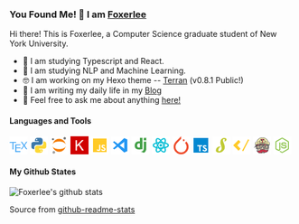 ### You Found Me! 🤪 I am [Foxerlee](https://github.com/FoxerLee)

Hi there! This is Foxerlee, a Computer Science graduate student of New York University.

- 🧐 I am studying Typescript and React.
- 🧐 I am studying NLP and Machine Learning.
- 🤓 I am working on my Hexo theme -- [Terran](https://github.com/FoxerLee/hexo-theme-terran) (v0.8.1 Public!)
- 🤩 I am writing my daily life in my [Blog](https://www.foxerlee.top/)
- 🥳 Feel free to ask me about anything [here!](https://github.com/FoxerLee/Foxerlee/issues)


#### Languages and Tools

![tex.png](https://raw.githubusercontent.com/Foxerlee/Foxerlee/master/assets/tex.png)
![python.png](https://raw.githubusercontent.com/Foxerlee/Foxerlee/master/assets/python.png)
![jupyter.png](https://raw.githubusercontent.com/Foxerlee/Foxerlee/master/assets/jupyter.png)
![keras.png](https://raw.githubusercontent.com/Foxerlee/Foxerlee/master/assets/keras.png)
![javascript.png](https://raw.githubusercontent.com/Foxerlee/Foxerlee/master/assets/javascript.png)
![vscode.png](https://raw.githubusercontent.com/Foxerlee/Foxerlee/master/assets/vscode.png)
![django.png](https://raw.githubusercontent.com/Foxerlee/Foxerlee/master/assets/django.png)
![react.png](https://raw.githubusercontent.com/Foxerlee/Foxerlee/master/assets/react.png)
![pytorch.png](https://raw.githubusercontent.com/Foxerlee/Foxerlee/master/assets/pytorch.png)
![typescript.png](https://raw.githubusercontent.com/Foxerlee/Foxerlee/master/assets/typescript.png)
![stylus.png](https://raw.githubusercontent.com/Foxerlee/Foxerlee/master/assets/stylus.png)
![ejs.png](https://raw.githubusercontent.com/Foxerlee/Foxerlee/master/assets/ejs.png)
![travis.png](https://raw.githubusercontent.com/Foxerlee/Foxerlee/master/assets/travis.png)
![nodejs.png](https://raw.githubusercontent.com/Foxerlee/Foxerlee/master/assets/nodejs.png)

#### My Github States

![Foxerlee's github stats](https://github-readme-stats.vercel.app/api?username=Foxerlee&show_icons=true&count_private=true&hide=stars)

Source from [github-readme-stats](https://github.com/anuraghazra/github-readme-stats)

